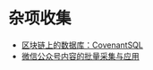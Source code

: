 # 杂项收集
- [区块链上的数据库：CovenantSQL](https://zhuanlan.zhihu.com/p/42517534)
- [微信公众号内容的批量采集与应用](https://zhuanlan.zhihu.com/c_65943221)